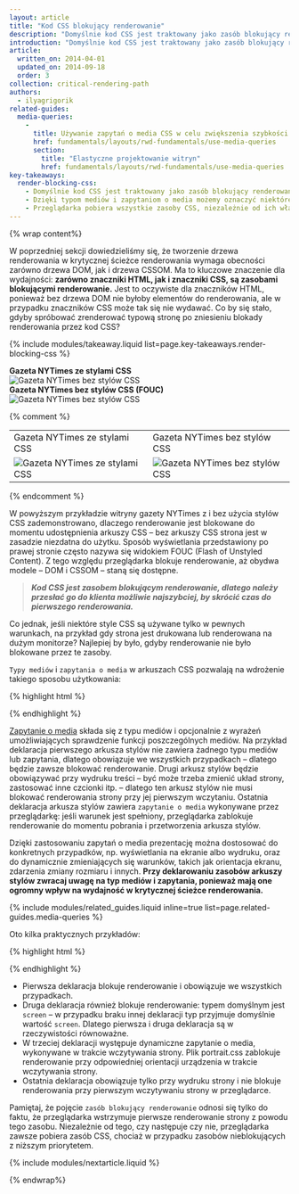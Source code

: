 ```yaml
---
layout: article
title: "Kod CSS blokujący renderowanie"
description: "Domyślnie kod CSS jest traktowany jako zasób blokujący renderowanie, co oznacza, że przeglądarka wstrzymuje renderowanie przetwarzanej treści do utworzenia modelu CSSOM. Pamiętaj, by maksymalnie uprościć znaczniki CSS, dostarczyć je możliwie najszybciej i korzystać z mediów takich typów oraz takich zapytań o media, by nie blokowały renderowania."
introduction: "Domyślnie kod CSS jest traktowany jako zasób blokujący renderowanie, co oznacza, że przeglądarka wstrzymuje renderowanie przetwarzanej treści do utworzenia modelu CSSOM. Pamiętaj, by maksymalnie uprościć znaczniki CSS, dostarczyć je możliwie najszybciej i korzystać z mediów takich typów oraz takich zapytań o media, by nie blokowały renderowania."
article:
  written_on: 2014-04-01
  updated_on: 2014-09-18
  order: 3
collection: critical-rendering-path
authors:
  - ilyagrigorik
related-guides:
  media-queries:
    -
      title: Używanie zapytań o media CSS w celu zwiększenia szybkości odpowiedzi
      href: fundamentals/layouts/rwd-fundamentals/use-media-queries
      section:
        title: "Elastyczne projektowanie witryn"
        href: fundamentals/layouts/rwd-fundamentals/use-media-queries
key-takeaways:
  render-blocking-css:
    - Domyślnie kod CSS jest traktowany jako zasób blokujący renderowanie.
    - Dzięki typom mediów i zapytaniom o media możemy oznaczyć niektóre zasoby CSS jako nieblokujące renderowanie.
    - Przeglądarka pobiera wszystkie zasoby CSS, niezależnie od ich własności blokujących lub nieblokujących.
---
```

{% wrap content%}

<style>
  img, video, object {
    max-width: 100%;
  }

  img.center {
    display: block;
    margin-left: auto;
    margin-right: auto;
  }
</style>


W poprzedniej sekcji dowiedzieliśmy się, że tworzenie drzewa renderowania w krytycznej ścieżce renderowania wymaga obecności zarówno drzewa DOM, jak i drzewa CSSOM. Ma to kluczowe znaczenie dla wydajności: **zarówno znaczniki HTML, jak i znaczniki CSS, są zasobami blokującymi renderowanie.** Jest to oczywiste dla znaczników HTML, ponieważ bez drzewa DOM nie byłoby elementów do renderowania, ale w przypadku znaczników CSS może tak się nie wydawać. Co by się stało, gdyby spróbować zrenderować typową stronę po zniesieniu blokady renderowania przez kod CSS?

{% include modules/takeaway.liquid list=page.key-takeaways.render-blocking-css %}

<div class="clear">
  <div class="g--half">
    <b>Gazeta NYTimes ze stylami CSS</b>
    <img class="center" src="images/nytimes-css-device.png" alt="Gazeta NYTimes bez stylów CSS">

  </div>

  <div class="g--half g--last">
    <b>Gazeta NYTimes bez stylów CSS (FOUC)</b>
    <img src="images/nytimes-nocss-device.png" alt="Gazeta NYTimes bez stylów CSS">

  </div>
</div>

{% comment %}
<table>
<tr>
<td>Gazeta NYTimes ze stylami CSS</td>
<td>Gazeta NYTimes bez stylów CSS</td>
</tr>
<tr>
<td><img src="images/nytimes-css-device.png" alt="Gazeta NYTimes ze stylami CSS" class="center"></td>
<td><img src="images/nytimes-nocss-device.png" alt="Gazeta NYTimes bez stylów CSS" class="center"></td>
</tr>
</table>
{% endcomment %}

W powyższym przykładzie witryny gazety NYTimes z i bez użycia stylów CSS zademonstrowano, dlaczego renderowanie jest blokowane do momentu udostępnienia arkuszy CSS &ndash; bez arkuszy CSS strona jest w zasadzie niezdatna do użytku. Sposób wyświetlania przedstawiony po prawej stronie często nazywa się widokiem FOUC (Flash of Unstyled Content). Z tego względu przeglądarka blokuje renderowanie, aż obydwa modele &ndash; DOM i CSSOM &ndash; staną się dostępne.

> **_Kod CSS jest zasobem blokującym renderowanie, dlatego należy przesłać go do klienta możliwie najszybciej, by skrócić czas do pierwszego renderowania._**

Co jednak, jeśli niektóre style CSS są używane tylko w pewnych warunkach, na przykład gdy strona jest drukowana lub renderowana na dużym monitorze? Najlepiej by było, gdyby renderowanie nie było blokowane przez te zasoby.

`Typy mediów` i `zapytania o media` w arkuszach CSS pozwalają na wdrożenie takiego sposobu użytkowania:

{% highlight html %}
<link href="style.css" rel="stylesheet">
<link href="print.css" rel="stylesheet" media="print">
<link href="other.css" rel="stylesheet" media="(min-width: 40em)">
{% endhighlight %}

[Zapytanie o media]({{site.fundamentals}}/layouts/rwd-fundamentals/use-media-queries.html) składa się z typu mediów i opcjonalnie z wyrażeń umożliwiających sprawdzenie funkcji poszczególnych mediów. Na przykład deklaracja pierwszego arkusza stylów nie zawiera żadnego typu mediów lub zapytania, dlatego obowiązuje we wszystkich przypadkach &ndash; dlatego będzie zawsze blokować renderowanie. Drugi arkusz stylów będzie obowiązywać przy wydruku treści &ndash; być może trzeba zmienić układ strony, zastosować inne czcionki itp. &ndash; dlatego ten arkusz stylów nie musi blokować renderowania strony przy jej pierwszym wczytaniu. Ostatnia deklaracja arkusza stylów zawiera `zapytanie o media` wykonywane przez przeglądarkę: jeśli warunek jest spełniony, przeglądarka zablokuje renderowanie do momentu pobrania i przetworzenia arkusza stylów.

Dzięki zastosowaniu zapytań o media prezentację można dostosować do konkretnych przypadków, np. wyświetlania na ekranie albo wydruku, oraz do dynamicznie zmieniających się warunków, takich jak orientacja ekranu, zdarzenia zmiany rozmiaru i innych. **Przy deklarowaniu zasobów arkuszy stylów zwracaj uwagę na typ mediów i zapytania, ponieważ mają one ogromny wpływ na wydajność w krytycznej ścieżce renderowania.**

{% include modules/related_guides.liquid inline=true list=page.related-guides.media-queries %}

Oto kilka praktycznych przykładów:

{% highlight html %}
<link href="style.css"    rel="stylesheet">
<link href="style.css"    rel="stylesheet" media="screen">
<link href="portrait.css" rel="stylesheet" media="orientation:portrait">
<link href="print.css"    rel="stylesheet" media="print">
{% endhighlight %}

* Pierwsza deklaracja blokuje renderowanie i obowiązuje we wszystkich przypadkach.
* Druga deklaracja również blokuje renderowanie: typem domyślnym jest `screen` &ndash; w przypadku braku innej deklaracji typ przyjmuje domyślnie wartość `screen`. Dlatego pierwsza i druga deklaracja są w rzeczywistości równoważne.
* W trzeciej deklaracji występuje dynamiczne zapytanie o media, wykonywane w trakcie wczytywania strony. Plik portrait.css zablokuje renderowanie przy odpowiedniej orientacji urządzenia w trakcie wczytywania strony.
* Ostatnia deklaracja obowiązuje tylko przy wydruku strony i nie blokuje renderowania przy pierwszym wczytywaniu strony w przeglądarce.

Pamiętaj, że pojęcie `zasób blokujący renderowanie` odnosi się tylko do faktu, że przeglądarka wstrzymuje pierwsze renderowanie strony z powodu tego zasobu. Niezależnie od tego, czy następuje czy nie, przeglądarka zawsze pobiera zasób CSS, chociaż w przypadku zasobów nieblokujących z niższym priorytetem.

{% include modules/nextarticle.liquid %}

{% endwrap%}

